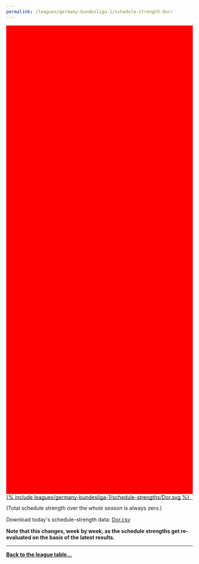 ```yaml
---
permalink: /leagues/germany-bundesliga-1/schedule-strength-Dor/
---
```


<style>
.svg-wrap {
    background-color:red;
    height:0;
    padding-top:250%; /* 350px/550px */
    position: relative;
}

svg {
    background-color: white;
    height: 100%;
    display:block;
    width: 100%;
    position: absolute;
    top:0;
    left:0;
}
</style>


<div class="svg-wrap">
{% include leagues/germany-bundesliga-1/schedule-strengths/Dor.svg %}
</div>

-----

(Total schedule strength over the *whole season* is always zero.)


Download today's schedule-strength data: [Dor.csv](/assets/leagues/germany-bundesliga-1/2019/schedule-strengths/Dor.csv)

**Note that this changes, week by week, as the schedule strengths get re-evaluated on the
basis of the latest results.**

-----

[**Back to the league table...**](/leagues/germany-bundesliga-1)


